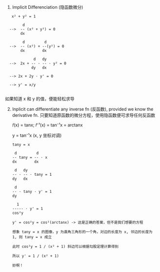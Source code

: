 1. Implicit Differenciation (隐函数微分)

```
   x² + y² = 1
   
        d
  -->  -- (x² + y²) = 0
       dx
   
        d         d
  -->  -- (x²) + --(y²) = 0
       dx        dx
   
             d   dy
  -->  2x + -- · -- · y² = 0
            dy   dx
        
  --> 2x + 2y · y' = 0
   
  --> y' = x/y
  
```

如果知道 x 和 y 的值，便能轻松求导

2. Inplicit can differentiate any inverse fn (反函数), provided we know the derivative fn. 
   只要知道原函数的微分方程，使用隐函数便可求导任何反函数

   𝑓(x) = tanx; 𝑓⁻¹(x) = tan⁻¹x = arctanx
   
   y = tan⁻¹x (x, y 坐标对调)
   
   ```
   tany = x
   
    d         d
   -- tany = -- · x
   dx        dx
   
    d   dy
   -- · -- · tany = 1
   dy   dx
   
    d
   -- · tany · y' = 1
   dy
   
     1
   ----- · y' = 1
   cos²y
   
   y' = cos²y = cos²(arctanx) -> 这是正确的答案，但不是我们想要的方程
   
   想象 tany = x 的图像，y 为直角三角形的一个角，对边的长度为 x, 邻边的长度为 1, 则 tany = x 成立
   
   此时 cos²y = 1 / (x² + 1) 斜边可以根据勾股定理计算得到
   
   所以 y' = 1 / (x² + 1)
   
   妙啊！
   
   ```
